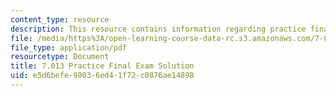 ```yaml
---
content_type: resource
description: This resource contains information regarding practice final exam solution.
file: /media/https%3A/open-learning-course-data-rc.s3.amazonaws.com/7-013-introductory-biology-spring-2013/e5d6befe98036ed41f72c0876ae14898_MIT7_013S13_Final_SP09-S.pdf
file_type: application/pdf
resourcetype: Document
title: 7.013 Practice Final Exam Solution
uid: e5d6befe-9803-6ed4-1f72-c0876ae14898
---
```

